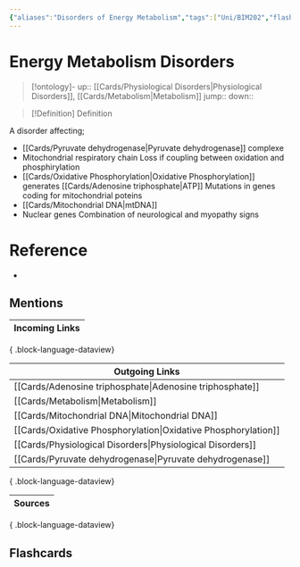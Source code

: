 ```yaml
---
{"aliases":"Disorders of Energy Metabolism","tags":["Uni/BIM202","flashcards/BIM202"],"dg-publish":true,"permalink":"/cards/energy-metabolism-disorders/","dgPassFrontmatter":true}
---
```


# Energy Metabolism Disorders

> [!ontology]-
> up:: [[Cards/Physiological Disorders\|Physiological Disorders]], [[Cards/Metabolism\|Metabolism]]
> jump:: 
> down:: 

> [!Definition] Definition

A disorder affecting;
- [[Cards/Pyruvate dehydrogenase\|Pyruvate dehydrogenase]] complexe
- Mitochondrial respiratory chain
Loss if coupling between oxidation and phosphirylation
- [[Cards/Oxidative Phosphorylation\|Oxidative Phosphorylation]] generates [[Cards/Adenosine triphosphate\|ATP]]
Mutations in genes coding for mitochondrial poteins
- [[Cards/Mitochondrial DNA\|mtDNA]]
- Nuclear genes
Combination of neurological and myopathy signs

# Reference

- 

## Mentions

| Incoming Links |
| -------------- |

{ .block-language-dataview}

| Outgoing Links                                                    |
| ----------------------------------------------------------------- |
| [[Cards/Adenosine triphosphate\|Adenosine triphosphate]]       |
| [[Cards/Metabolism\|Metabolism]]                               |
| [[Cards/Mitochondrial DNA\|Mitochondrial DNA]]                 |
| [[Cards/Oxidative Phosphorylation\|Oxidative Phosphorylation]] |
| [[Cards/Physiological Disorders\|Physiological Disorders]]     |
| [[Cards/Pyruvate dehydrogenase\|Pyruvate dehydrogenase]]       |

{ .block-language-dataview}

| Sources |
| ------- |

{ .block-language-dataview}

## Flashcards